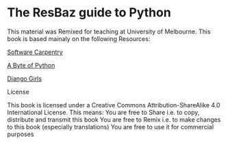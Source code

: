 # The ResBaz guide to Python

This material was Remixed for teaching at University of Melbourne. This book is based mainaly on the following Resources:

[Software Carpentry](http://swcarpentry.github.io/python-novice-inflammation/)

[A Byte of Python](http://python.swaroopch.com/)

[Django Girls](http://tutorial.djangogirls.org/en/)



License

This book is licensed under a Creative Commons Attribution-ShareAlike 4.0 International License.
This means:
You are free to Share i.e. to copy, distribute and transmit this book
You are free to Remix i.e. to make changes to this book (especially translations)
You are free to use it for commercial purposes


